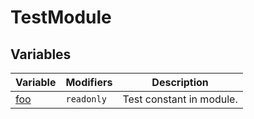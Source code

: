 # TestModule

## Variables

|  Variable | Modifiers | Description |
|  --- | --- | --- |
|  [foo](docs/simple-suite-test/testmodule-foo-variable) | <code>readonly</code> | Test constant in module. |
